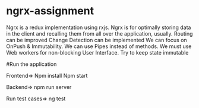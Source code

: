 # ngrx-assignment


Ngrx is a redux implementation using rxjs. 
Ngrx is for optimally storing data in the client and recalling them from all over the application, usually.
Routing can be improved
Change Detection can be implemented
We can focus on OnPush & Immutability.
We can use Pipes instead of methods.
We must use Web workers for non-blocking User Interface.
Try to keep state immutable




#Run the application

Frontend=>
  Npm install
  Npm start
  
Backend=>
  npm run server
  
Run test cases=>
  ng test
